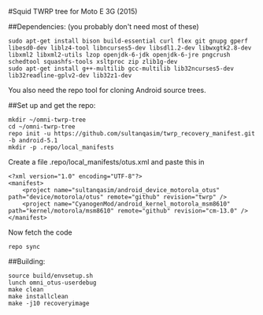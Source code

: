 #Squid TWRP tree for Moto E 3G (2015)

##Dependencies:
(you probably don't need most of these)
````
sudo apt-get install bison build-essential curl flex git gnupg gperf libesd0-dev liblz4-tool libncurses5-dev libsdl1.2-dev libwxgtk2.8-dev libxml2 libxml2-utils lzop openjdk-6-jdk openjdk-6-jre pngcrush schedtool squashfs-tools xsltproc zip zlib1g-dev
sudo apt-get install g++-multilib gcc-multilib lib32ncurses5-dev lib32readline-gplv2-dev lib32z1-dev
````
You also need the repo tool for cloning Android source trees.

##Set up and get the repo:
````
mkdir ~/omni-twrp-tree
cd ~/omni-twrp-tree
repo init -u https://github.com/sultanqasim/twrp_recovery_manifest.git -b android-5.1
mkdir -p .repo/local_manifests
````

Create a file .repo/local_manifests/otus.xml and paste this in
````
<?xml version="1.0" encoding="UTF-8"?>
<manifest>
    <project name="sultanqasim/android_device_motorola_otus" path="device/motorola/otus" remote="github" revision="twrp" />
    <project name="CyanogenMod/android_kernel_motorola_msm8610" path="kernel/motorola/msm8610" remote="github" revision="cm-13.0" />
</manifest>
````

Now fetch the code
````
repo sync
````

##Building:
````
source build/envsetup.sh
lunch omni_otus-userdebug
make clean
make installclean
make -j10 recoveryimage
````
